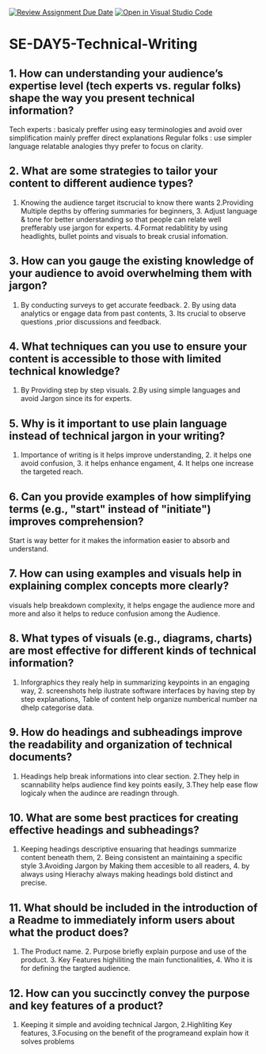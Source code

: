 [![Review Assignment Due Date](https://classroom.github.com/assets/deadline-readme-button-22041afd0340ce965d47ae6ef1cefeee28c7c493a6346c4f15d667ab976d596c.svg)](https://classroom.github.com/a/zsAR-pyY)
[![Open in Visual Studio Code](https://classroom.github.com/assets/open-in-vscode-2e0aaae1b6195c2367325f4f02e2d04e9abb55f0b24a779b69b11b9e10269abc.svg)](https://classroom.github.com/online_ide?assignment_repo_id=18466074&assignment_repo_type=AssignmentRepo)
# SE-DAY5-Technical-Writing
## 1. How can understanding your audience’s expertise level (tech experts vs. regular folks) shape the way you present technical information?
Tech experts  : basicaly preffer using easy terminologies and avoid over simplification mainly preffer direct explanations
Regular folks : use simpler language relatable analogies thyy prefer to focus on clarity.
## 2. What are some strategies to tailor your content to different audience types? 
1. Knowing the audience target itscrucial to know there wants 2.Providing Multiple depths by offering summaries for beginners, 3. Adjust language & tone  for better understanding so that people can relate well prefferably use jargon for experts. 4.Format redablitity by using headlights, bullet points and visuals to break crusial infomation.
## 3. How can you gauge the existing knowledge of your audience to avoid overwhelming them with jargon?
 1. By conducting surveys to get accurate feedback. 2. By using data analytics or engage data from past contents, 3. Its crucial to observe questions ,prior discussions and feedback. 
## 4. What techniques can you use to ensure your content is accessible to those with limited technical knowledge?
1. By Providing step by step visuals. 2.By using simple languages and avoid Jargon since its for experts. 
## 5. Why is it important to use plain language instead of technical jargon in your writing?
1. Importance of writing is it helps improve understanding, 2. it helps one avoid confusion, 3. it helps enhance engament, 4. It helps one increase the targeted reach.
## 6. Can you provide examples of how simplifying terms (e.g., "start" instead of "initiate") improves comprehension?
Start is way better for it makes the information easier to absorb and understand.
## 7. How can using examples and visuals help in explaining complex concepts more clearly?
visuals help breakdown complexity,  it helps engage the audience more and more and also it helps to reduce confusion among the Audience.
## 8. What types of visuals (e.g., diagrams, charts) are most effective for different kinds of technical information?
1. Inforgraphics they realy help in summarizing keypoints in an engaging way, 2. screenshots help ilustrate software interfaces by having step by step explanations, Table of content help organize numberical number na dhelp categorise data.
## 9. How do headings and subheadings improve the readability and organization of technical documents?
1. Headings help break informations into clear section. 2.They help in scannability helps audience find key points easily, 3.They help ease flow logicaly when the audince are readingn through.
## 10. What are some best practices for creating effective headings and subheadings?
1. Keeping headings descriptive ensuaring that headings summarize content beneath them, 2. Being consistent an maintaining a specific style 3.Avoiding Jargon by Making them accesible to all readers, 4. by always using Hierachy always making headings bold distinct and precise.
## 11. What should be included in the introduction of a Readme to immediately inform users about what the product does?
1. The Product name. 2. Purpose briefly explain purpose and use of the product. 3. Key Features
 highiliting the main functionalities, 4. Who it is for defining the targted audience. 
## 12. How can you succinctly convey the purpose and key features of a product?
1. Keeping it simple and avoiding technical Jargon, 2.Highliting Key features, 3.Focusing on the benefit of the programeand explain how it solves problems
